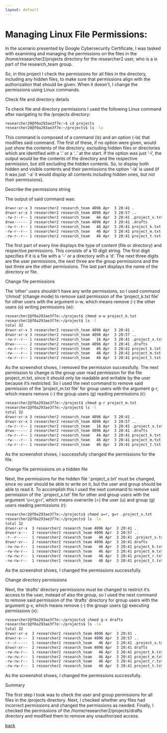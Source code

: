 ```yaml
---
layout: default
---
```


# Managing Linux File Permissions: 

In the scenario presented by Google Cybersecurity Certificate, I was tasked with examining and managing the permissions on the files in the /home/researcher2/projects directory for the researcher2 user, who is a is part of the research_team group. 

So, in this project I check the permissions for all files in the directory, including any hidden files, to make sure that permissions align with the authorization that should be given. When it doesn't, I change the permissions using Linux commands. 


Check file and directory details 

To check file and directory permissions I used the following Linux command after navigating to the /projects directory: 

```bash
researcher20@f0a293ae3f7e:~$ cd projects
researcher20@f0a293ae3f7e:~/projects$ ls -la
```
This command is composed of a command (ls) and an option (-la) that modifies said command. The first of these, if no option were given, would just show the contents of the directory, excluding hidden files or directories which are identified with a ‘.’ or a ‘..’ at the start. If the option was just ‘-l’, the output would be the contents of the directory and the respective permission, but still excluding the hidden contents. So, to display both hidden and visible contents and their permissions the option ‘-la’ is used (if it was just ‘-a’ it would display all contents including hidden ones, but not their permissions). 

Describe the permissions string 

The output of said command was: 

```bash
drwxr-xr-x 3 researcher2 research_team 4096 Apr  3 20:41 .
drwxr-xr-x 3 researcher2 research_team 4096 Apr  3 20:57 ..
-rw-r--r-- 1 researcher2 research_team   46 Apr  3 20:41 .project_x.txt
drwx------ 2 researcher2 research_team 4096 Apr  3 20:41 .drafts
-rw-r--r-- 1 researcher2 research_team   46 Apr  3 20:41 project_k.txt
-rw-r--r-- 1 researcher2 research_team   46 Apr  3 20:41 project_m.txt
-rw-r--r-- 1 researcher2 research_team   46 Apr  3 20:41 project_t.txt
```

The first part of every line displays the type of content (file or directory) and respective permissions. This consists of a 10 digit string. The first digit specifies if it is a file with a ‘-’ or a directory with a ‘d’. The next three digits are the user permissions, the next three are the group permissions and the last three are the other permissions. The last part displays the name of the directory or file.  

Change file permissions 

The ‘other’ users shouldn’t have any write permissions, so I used command ‘chmod’ (change mode) to remove said permission of the ‘project_k.txt file’ for other users with the argument o-w, which means remove (-) the other users (o) writing permissions (w): 

```bash
researcher2@f0a293ae3f7e:~/project$ chmod o-w project_k.txt
researcher2@f0a293ae3f7e:~/project$ ls -l
total 32
drwxr-xr-x 3 researcher2 research_team 4096 Apr  3 20:41 .
drwxr-xr-x 3 researcher2 research_team 4096 Apr  3 20:57 ..
-rw-r--r-- 1 researcher2 research_team   16 Apr  3 20:41 .project_x.txt
drwx------ 2 researcher2 research_team 4096 Apr  3 20:41 .drafts
-rw-r--r-- 1 researcher2 research_team   46 Apr  3 20:41 project_k.txt
-rw----r-- 1 researcher2 research_team   46 Apr  3 20:41 project_m.txt
-rw-r--r-- 1 researcher2 research_team   46 Apr  3 20:41 project_t.txt
```

As the screenshot shows, I removed the permission successfully. The next permission to change is the group user read permission for the file project_m.txt, since it should only be readable and writable by the user because it’s restricted. So I used the next command to remove said permission of the ‘project_m.txt file’ for group users with the argument g-r, which means remove (-) the group users (g) reading permissions (r): 

```bash
researcher2@f0a293ae3f7e:~/project$ chmod g-r project_m.txt
researcher2@f0a293ae3f7e:~/project$ ls -l
total 32
drwxr-xr-x 3 researcher2 research_team 4096 Apr  3 20:41 .
drwxr-xr-x 3 researcher2 research_team 4096 Apr  3 20:57 ..
-rw-r--r-- 1 researcher2 research_team   16 Apr  3 20:41 .project_x.txt
drwx------ 2 researcher2 research_team 4096 Apr  3 20:41 .drafts
-rw-r--r-- 1 researcher2 research_team   46 Apr  3 20:41 project_k.txt
-rw----r-- 1 researcher2 research_team   46 Apr  3 20:41 project_m.txt
-rw-r--r-- 1 researcher2 research_team   46 Apr  3 20:41 project_t.txt
```

As the screenshot shows, I successfully changed the permissions for the file.  

Change file permissions on a hidden file 

Next, the permissions for the hidden file ‘.project_x.txt’ must be changed, since no user should be able to write on it, but the user and group should be able to read it. To accomplish this I used the next command to remove said permission of the ‘.project_x.txt’ file for other and group users with the argument ‘u=r,g=r’, which means overwrite (=) the user (u) and group (g) users reading permissions (r): 

```bash
researcher2@f0a293ae3f7e:~/projects$ chmod u=r, g=r .project_x.txt
researcher2@f0a293ae3f7e:~/projects$ ls -la
total 32
drwxr-xr-x  3 researcher2 research_team 4096 Apr  3 20:41 .
drwxr-x---  3 researcher2 research_team 4096 Apr  3 20:57 ..
-r--r-----  1 researcher2 research_team   46 Apr  3 20:41 .project_x.txt
drwxr-xr--  2 researcher2 research_team 4096 Apr  3 20:41 drafts
-rw-rw-r--  1 researcher2 research_team   46 Apr  3 20:41 project_k.txt
-rw-rw-r--  1 researcher2 research_team   46 Apr  3 20:41 project_m.txt
-rw-rw-r--  1 researcher2 research_team   46 Apr  3 20:41 project_r.txt
-rw-rw-r--  1 researcher2 research_team   46 Apr  3 20:41 project_t.txt
```

As the screenshot shows, I changed the permissions successfully. 

Change directory permissions 

Next, the ‘drafts’ directory permissions must be changed to restrict it’s access to the user, instead of also the group, so I used the next command to remove said permission of the ‘drafts’ directory for group users with the argument g-x, which means remove (-) the groupr users (g) executing permissions (x): 

```bash
researcher2@f0a293ae3f7e:~/projects$ chmod g-x drafts
researcher2@f0a293ae3f7e:~/projects$ ls -la
total 32
drwxr-xr-x  3 researcher2 research_team 4096 Apr  3 20:41 .
drwxr-x---  3 researcher2 research_team 4096 Apr  3 20:57 ..
-r--r-----  1 researcher2 research_team   46 Apr  3 20:41 .project_x.txt
drwxr-xr--  2 researcher2 research_team 4096 Apr  3 20:41 drafts
-rw-rw-r--  1 researcher2 research_team   46 Apr  3 20:41 project_k.txt
-rw-rw-r--  1 researcher2 research_team   46 Apr  3 20:41 project_m.txt
-rw-rw-r--  1 researcher2 research_team   46 Apr  3 20:41 project_r.txt
-rw-rw-r--  1 researcher2 research_team   46 Apr  3 20:41 project_t.txt
```

As the screenshot shows, I changed the permissions successfully. 

Summary 

The first step I took was to check the user and group permissions for all files in the /projects directory. Next, I checked whether any files had incorrect permissions and changed the permissions as needed. Finally, I checked the permissions of the /home/researcher2/projects/drafts directory and modified them to remove any unauthorized access. 

[back](./)
